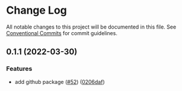 # Change Log

All notable changes to this project will be documented in this file.
See [Conventional Commits](https://conventionalcommits.org) for commit guidelines.

## 0.1.1 (2022-03-30)


### Features

* add github package ([#52](https://github.com/devdigital/utilz/issues/52)) ([0206daf](https://github.com/devdigital/utilz/commit/0206daf9d7b1280c52fe400dfcf816a2a40622fe))
